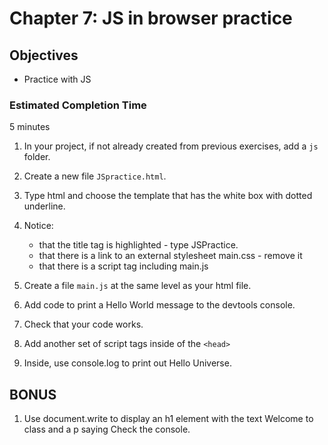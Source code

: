 # Chapter 7: JS in browser practice

## Objectives
* Practice with JS

### Estimated Completion Time 
5 minutes
 
1. In your project, if not already created from previous exercises, add a `js` folder.

1. Create a new file `JSpractice.html`. 

1. Type html and choose the template that has the white box with dotted underline.

1. Notice:
    * that the title tag is highlighted - type JSPractice.
    * that there is a link to an external stylesheet main.css - remove it
    * that there is a script tag including main.js

1. Create a file `main.js` at the same level as your html file.

1. Add code to print a Hello World message to the devtools console.

1. Check that your code works. 

1. Add another set of script tags inside of the `<head>`

1. Inside, use console.log to print out Hello Universe.  

## BONUS
1. Use document.write to display an h1 element with the text Welcome to class and a p saying Check the console.

